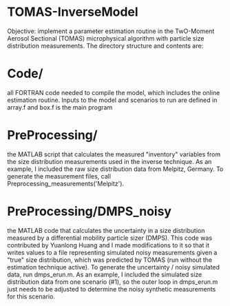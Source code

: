 # TOMAS-InverseModel
Objective: implement a parameter estimation routine in the TwO-Moment Aerosol Sectional (TOMAS) microphysical algorithm with particle size distribution measurements. The directory structure and contents are:

  # Code/ 
  all FORTRAN code needed to compile the model, which includes the online estimation routine. Inputs to the model and scenarios to run are defined in array.f and box.f is the main program
  
  # PreProcessing/ 
  the MATLAB script that calculates the measured "inventory" variables from the size distribution measurements used in the inverse technique. As an example, I included the raw size distribution data from Melpitz, Germany. To generate the measurement files, call Preprocessing_measurements('Melpitz').
  
  # PreProcessing/DMPS_noisy 
  the MATLAB code that calculates the uncertainty in a size distribution measured by a differential mobility particle sizer (DMPS). This code was contributed by Yuanlong Huang and I made modifications to it so that it writes values to a file representing simulated noisy measurements given a "true" size distribution, which was predicted by TOMAS (run without the estimation technique active). To generate the uncertainty / noisy simulated data, run dmps_erun.m. As an example, I included the simulated size distribution data from one scenario (#1), so the outer loop in dmps_erun.m just needs to be adjusted to determine the noisy synthetic measurements for this scenario.

